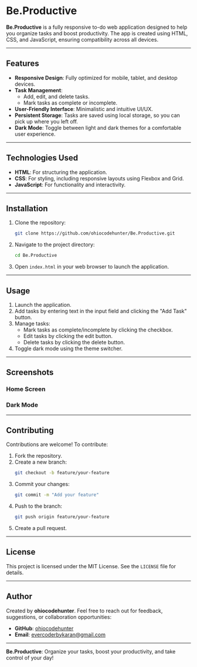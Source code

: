 # Be.Productive

**Be.Productive** is a fully responsive to-do web application designed to help you organize tasks and boost productivity. The app is created using HTML, CSS, and JavaScript, ensuring compatibility across all devices.

---

## Features

- **Responsive Design**: Fully optimized for mobile, tablet, and desktop devices.
- **Task Management**:
  - Add, edit, and delete tasks.
  - Mark tasks as complete or incomplete.
- **User-Friendly Interface**: Minimalistic and intuitive UI/UX.
- **Persistent Storage**: Tasks are saved using local storage, so you can pick up where you left off.
- **Dark Mode**: Toggle between light and dark themes for a comfortable user experience.

---

## Technologies Used

- **HTML**: For structuring the application.
- **CSS**: For styling, including responsive layouts using Flexbox and Grid.
- **JavaScript**: For functionality and interactivity.

---

## Installation

1. Clone the repository:
   ```bash
   git clone https://github.com/ohiocodehunter/Be.Productive.git
   ```
2. Navigate to the project directory:
   ```bash
   cd Be.Productive
   ```
3. Open `index.html` in your web browser to launch the application.

---

## Usage

1. Launch the application.
2. Add tasks by entering text in the input field and clicking the "Add Task" button.
3. Manage tasks:
   - Mark tasks as complete/incomplete by clicking the checkbox.
   - Edit tasks by clicking the edit button.
   - Delete tasks by clicking the delete button.
4. Toggle dark mode using the theme switcher.

---

## Screenshots

### Home Screen



### Dark Mode



---

## Contributing

Contributions are welcome! To contribute:

1. Fork the repository.
2. Create a new branch:
   ```bash
   git checkout -b feature/your-feature
   ```
3. Commit your changes:
   ```bash
   git commit -m "Add your feature"
   ```
4. Push to the branch:
   ```bash
   git push origin feature/your-feature
   ```
5. Create a pull request.

---

## License

This project is licensed under the MIT License. See the `LICENSE` file for details.

---

## Author

Created by **ohiocodehunter**. Feel free to reach out for feedback, suggestions, or collaboration opportunities:

- **GitHub**: [ohiocodehunter](https://github.com/ohiocodehunter)
- **Email**: [evercoderbykaran@gmail.com](mailto\:evercoderbykaran@gmail.com)

---

**Be.Productive**: Organize your tasks, boost your productivity, and take control of your day!

